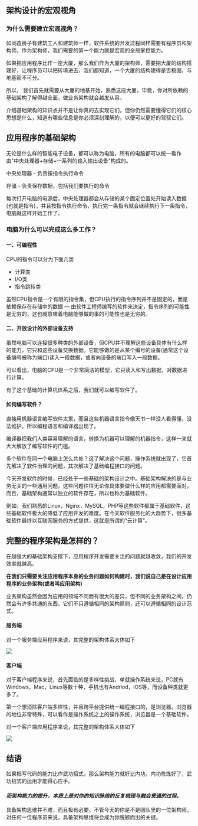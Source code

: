 

## 架构设计的宏观视角



### 为什么需要建立宏观视角？

如同造房子有建筑工人和建筑师一样，软件系统的开发过程同样需要有程序员和架构师，作为架构师，我们需要的第一个能力就是宏观的全局掌控能力。

如果把应用程序比作一座大厦，那么我们作为大厦的架构师，需要把大厦的结构搭建好，让程序员可以把砖填进去，我们都知道，一个大厦的结构建得是否稳固，与地基密不可分。

所以， 我们首先就需要从大厦的地基开始，熟悉这座大厦，毕竟，你对所依赖的基础架构了解得越全面，做业务架构就会越发从容。

介绍基础架构的知识点并不是让你真的去实现它们，但你仍然需要懂得它们的核心思想是什么，知道有哪些信息是你必须深刻理解的，以便可以更好的驾驭它们。



## 应用程序的基础架构

无论是什么样的智能电子设备，都可以称为电脑，所有的电脑都可以统一看作由"中央处理器+存储+一系列的输入输出设备"构成的。

中央处理器 - 负责按指令执行命令

存储 - 负责保存数据，包括我们要执行的命令



每次打开电脑的电源后，中央处理器都会从存储的某个固定位置处开始读入数据(也就是指令)，并且按指令执行命令，执行完一条指令就会继续执行下一条指令，电脑就这样开始工作了。

### 

### 电脑为什么可以完成这么多工作？



#### 一、可编程性

CPU的指令可以分为下面几类

- 计算类
- I/O类
- 指令跳转类

虽然CPU指令是一个有限的指令集，但CPU执行的指令序列并不是固定的，而是依赖保存在存储中的数据 — 由软件工程师编写的软件来决定，指令序列的可能性是无穷的，这也就意味着电脑能够做的事的可能性也是无穷的。



#### 二、开放设计的外部设备支持

虽然电脑可以连接很多种类的外部设备，但CPU并不理解这些设备具体有什么样的能力，它只和这些设备交换数据。它能够做的是从某个编号的设备(通常这个设备编号被称为端口)读入一段数据，或者向设备的端口写入一段数据。



可以看出，电脑的CPU是一个非常简洁的模型，它只读入和写出数据，对数据进行计算。

有了这个基础的计算机体系之后，我们就可以编写软件了。



#### 如何编写软件？

直接用机器语言编写软件太累，而且这些机器语言指令像天书一样没人看得懂，没法维护。所以编程语言和编译器出现了。

编译器把我们人类容易理解的语言，转换为机器可以理解的机器指令，这样一来就大大解放了编写软件的门槛。

多个软件在同一个电脑上怎么共处？这了解决这个问题，操作系统就出现了，它首先解决了软件治理的问题，其次解决了基础编程接口的问题。



今天开发软件的时候，已经处于一些基础的架构设计之中。基础架构解决的是与业务无关的一些通用问题，这些问题往往无论你具体要做什么样的应用都需要面对，而且，基础架构通常以独立的软件存在，所以也称为基础软件。

例如，我们熟悉的Linux，Nginx，MySQL，PHP等这些软件都属于基础软件，这些基础软件极大的降低了应用开发的难度。在今天软件服务化的大趋势下，很多基础软件最终以互联网服务的方式提供，这就是所谓的"云计算"。



## 完整的程序架构是怎样的？

在越强大的基础架构支撑下，应用程序开发需要关注的问题就越收敛，我们的开发效率就越高。

**在我们只需要关注应用程序本身的业务问题如何构建时，我们说自己是在设计应用程序的业务架构(或者叫应用架构)**

业务架构虽然会因为应用的领域不同而有很大的差异，但不同的业务架构之间，仍然会有许多共通的东西，它们不只遵循相同的架构原则，还可以遵循相同的设计范式。



#### 服务端

对一个服务端应用程序来说，其完整的架构体系大体如下

![](https://static001.geekbang.org/resource/image/55/37/5553453858eb86bf88a5623255f20037.png)



#### 客户端

对于客户端程序来说，首先面临的是多样性挑战，单就操作系统来说，PC就有Windows，Mac，Linux等数十种，手机也有Andriod，iOS等，而设备种类就更多了。

第一个想消除客户端多样性，并且跨平台提供统一编程接口的，是浏览器。浏览器的地位非常特殊，可以看作是操作系统之上的操作系统，浏览器是一个基础软件。



对一个客户端应用程序来说，其完整的架构体系大体如下



![](https://static001.geekbang.org/resource/image/3a/c7/3af7a4830566a5b3e1058f409422b7c7.png)





## 结语

如果把写代码的能力比作武功招式，那么架构能力就好比内功，内功修炼好了，武功招式的运用才能得心应手。



#### ***而架构能力的提升，本质上是对你的知识脉络的反复梳理与融会贯通的过程。***



具备架构思维并不难，而且极有必要，不管今天的你是不是团队里的一位架构师，对任何一位程序员来说，具备架构思维将会成为你脱颖而出的关键。

